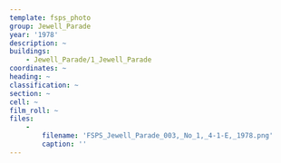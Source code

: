 ```yaml
---
template: fsps_photo
group: Jewell_Parade
year: '1978'
description: ~
buildings:
    - Jewell_Parade/1_Jewell_Parade
coordinates: ~
heading: ~
classification: ~
section: ~
cell: ~
film_roll: ~
files:
    -
        filename: 'FSPS_Jewell_Parade_003,_No_1,_4-1-E,_1978.png'
        caption: ''
---
```

